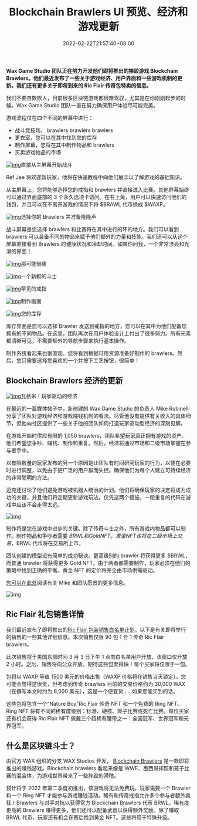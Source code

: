 ﻿---
title: "Blockchain Brawlers UI 预览、经济和游戏更新"
date: 2022-02-22T21:57:40+08:00
lastmod: 2022-02-22T16:45:40+08:00
draft: false
authors: ["Lyndon"]
description: "Wax Game Studio 团队正在努力开发他们即将推出的摔跤游戏 Blockchain Brawlers。他们最近发布了一些关于游戏经济、用户界面和一些游戏机制的更新。我们还有更多关于即将到来的 Ric Flair 传奇包特卖的信息。"
featuredImage: "blockchain-brawlers-ui-preview-economy-and-gameplay-update.jpg"
tags: ["Strategy Game","策略游戏","Play to Earn"]
categories: ["news"]
news: ["策略游戏"]
weight: 
lightgallery: true
pinned: false
recommend: false
recommend1: false
---

**Wax Game Studio 团队正在努力开发他们即将推出的摔跤游戏 Blockchain Brawlers。他们最近发布了一些关于游戏经济、用户界面和一些游戏机制的更新。我们还有更多关于即将到来的 Ric Flair 传奇包特卖的信息。**

我们不要自欺欺人，目前很多区块链游戏都很难驾驭，尤其是在你刚刚起步的时候。Wax Game Studio 团队一直在努力确保用户体验尽可能完美。

游戏流程仅在四个不同的屏幕中进行：

- 战斗竞技场， brawlers brawlers brawlers
- 更衣室，您可以在其中找到您的库存
- 制作屏幕，您将在其中制作物品和 brawlers
- 买卖游戏物品的市场

[![img](https://www.playtoearn.online/wp-content/uploads/2022/02/welcome-screen-1024x576.jpg)](https://www.playtoearn.online/wp-content/uploads/2022/02/welcome-screen.jpg)直接从主屏幕开始战斗

Ref Jee 将欢迎新玩家，他将在快速教程中向他们展示以了解游戏的基础知识。

从主屏幕上，您将能够选择您的戒指和 brawlers 并直接进入比赛。其他屏幕始终可以通过界面底部的 3 个永久选项卡访问。在右上角，用户可以快速访问他们的钱包，并且可以在不离开游戏的情况下将 $BRAWL 代币换成 $WAXP。

[![img](https://www.playtoearn.online/wp-content/uploads/2022/02/fighting-screen-1024x576.jpg)](https://www.playtoearn.online/wp-content/uploads/2022/02/fighting-screen.jpg)选择你的 Brawlers 并准备隆隆声

战斗屏幕是您选择 brawlers 和比赛将在其中进行的环的地方。我们可以看到 brawlers 可以装备不同的物品来赋予他们额外的力量和技能。我们还可以从这个屏幕直接看到 Brawlers 的健康状况和冷却时间。如果你问我，一个非常漂亮和光滑的界面！

[![img](https://www.playtoearn.online/wp-content/uploads/2022/02/baseball-bat.jpg)](https://www.playtoearn.online/wp-content/uploads/2022/02/baseball-bat.jpg)那可能很痛

[![img](https://www.playtoearn.online/wp-content/uploads/2022/02/brawler.jpg)](https://www.playtoearn.online/wp-content/uploads/2022/02/brawler.jpg)一个新鲜的斗士

[![img](https://www.playtoearn.online/wp-content/uploads/2022/02/cage-match.jpg)](https://www.playtoearn.online/wp-content/uploads/2022/02/cage-match.jpg)罕见的戒指

[![img](https://www.playtoearn.online/wp-content/uploads/2022/02/crafting-screen-1024x576.jpg)](https://www.playtoearn.online/wp-content/uploads/2022/02/crafting-screen.jpg)制作画面

[![img](https://www.playtoearn.online/wp-content/uploads/2022/02/inventory-screen-1024x576.jpg)](https://www.playtoearn.online/wp-content/uploads/2022/02/inventory-screen.jpg)您的库存

库存界面是您可以选择 Brawler 发送到戒指的地方，您可以在其中为他们配备您拥有的不同物品。在这里，团队再次在用户体验设计上付出了很多努力。所有元素都清晰可见，不需要额外的导航步骤来执行基本操作。

制作系统看起来也很直观。您将看到根据可用资源准备好制作的 brawlers。然后，您只需要选择您喜欢的一个并按下工艺按钮，很简单！

## Blockchain Brawlers 经济的更新

[![img](https://www.playtoearn.online/wp-content/uploads/2022/02/blockchain-brawlers-economy-1024x576.jpg)](https://www.playtoearn.online/wp-content/uploads/2022/02/blockchain-brawlers-economy.jpg)瓦格米！玩家驱动的经济

在最近的一篇媒体帖子中，新创建的 Wax Game Studio 的负责人 Mike Rubinelli 分享了团队对游戏经济和游戏赚钱机制的看法。尽管他没有提供有关收入的具体细节，但他向社区提供了一些关于他的团队如何打造玩家驱动型经济的深刻见解。

在游戏开始时供应有限的 1,050 brawlers，团队希望玩家真正拥有游戏的资产。他们希望您争吵、赚钱、制作和重复。然后，经济将通过市场和二级市场掌握在参与者手中。

以有限数量的玩家发布的另一个原因是让团队有时间研究玩家的行为，以便在必要时进行调整，以免由于更广泛的用户群而失控。确保他们为每个人建立可持续经济的非常聪明的方法。

迈克还讨论了他们避免游戏被机器人统治的计划。他们将确保玩家的决定将成为成功的关键，并且他们将定期更新游戏玩法。仅凭这两个措施，一段重复的代码在游戏中应该不会走得太远。

[![img](http://www.playtoearn.online/wp-content/uploads/2022/02/BcBrawlers_Game_Mechanics_v3-1024x1024-1-1024x1024.jpeg)](https://www.playtoearn.online/wp-content/uploads/2022/02/BcBrawlers_Game_Mechanics_v3-1024x1024-1.jpeg)

制作将是您在游戏中进步的关键。除了传奇斗士之外，所有游戏内物品都可以制作。制作物品和争吵者需要 $BRWL 和 Gold NFT。黄金 NFT 也将在二级市场上交易，$BRWL 代币将在交易所上市。

团队创建的模型没有简单的成功秘诀。更高级别的 brawler 将获得更多 $BRWL，而普通 brawler 将获得更多 Gold NFT。由于两者都需要制作，玩家必须在他们的策略中找到正确的平衡。黄金 NFT 的定价将完全由市场供需驱动。

[您可以在此处](https://wax-io.medium.com/blockchain-brawlers-economic-evolution-4cd9fd0ffab9)阅读有关 Mike 和团队愿景的更多信息。

![img](https://www.playtoearn.online/wp-content/uploads/2022/02/ric-flair-pack-1024x432.jpg)

## Ric Flair 礼包销售详情

我们最近宣布了即将推出的[Ric Flair 包装销售白名单计划](https://www.playtoearn.online/2022/02/02/ric-flair-coming-to-wax-with-an-exclusive-blockchain-brawlers-nft-drop/)。以下是有关即将举行的销售的一些其他详细信息。本次销售仅限 90 包 1 合 1 传奇 Ric Flair brawlers。

此次销售将于美国东部时间 3 月 3 日下午 1 点向白名单用户开放，该窗口仅开放 2 小时。之后，销售将向公众开放。期待这些包卖得快！每个买家将仅限于一包。

包将以 WAXP 等值 1500 美元的价格出售（WAXP 价格将在销售当天锁定）。您可能会觉得这很贵，但考虑到传奇 brawlers 目前的交易价格约为 30,000 WAX（在撰写本文时约为 8,000 美元），这是一个便宜货……如果您能买到的话。

这些包将包含一个“Nature Boy”Ric Flair 传奇 NFT 和一个免费的 Ring NFT。Ring NFT 将有不同的稀有度级别：标准、硬核、笼子比赛或死亡比赛。每位买家还有机会获得 Ric Flair NFT 佩戴三个超稀有腰带之一：全国冠军、世界冠军和元界冠军。

## 什么是区块链斗士？

由官方 WAX 组织的分支 WAX Studios 开发， [Blockchain Brawlers](https://www.bcbrawlers.com/) 是一款即将推出的赚钱游戏。Blockchain brawlers 看起来像是 WWE、墨西哥摔跤和笼子比赛的混合体，为游戏世界带来了一些摔跤的滑稽。

预计将于 2022 年第二季度初推出，该游戏将无法免费玩。玩家需要一个 Brawler 和一个 Ring NFT 才能参与游戏赚钱活动。稀有和传奇戒指允许多个参与者额外疯狂！Brawlers 与对手对抗以获得官方 Blockchain Brawlers 代币 BRWL。稀有度更高的 Brawlers 赚得更多，他们还可以配备武器以获得额外奖励。除了赚取 BRWL 代币，玩家还有机会在赛后找到黄金 NFT。这些将用于特殊升级。

